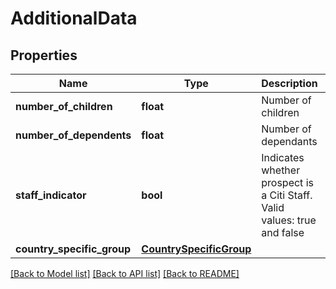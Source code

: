 # AdditionalData

## Properties
Name | Type | Description | Notes
------------ | ------------- | ------------- | -------------
**number_of_children** | **float** | Number of children | [optional] 
**number_of_dependents** | **float** | Number of dependants | [optional] 
**staff_indicator** | **bool** | Indicates whether prospect is a Citi Staff. Valid values: true and false | [optional] 
**country_specific_group** | [**CountrySpecificGroup**](CountrySpecificGroup.md) |  | [optional] 

[[Back to Model list]](../README.md#documentation-for-models) [[Back to API list]](../README.md#documentation-for-api-endpoints) [[Back to README]](../README.md)


